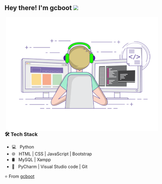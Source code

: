 <h2> Hey there! I'm gcboot <img src="https://github.com/souvikguria98/souvikguria98/blob/master/Hi.gif" width="25"></h2>
<img align="right" alt="GIF" src="https://raw.githubusercontent.com/devSouvik/devSouvik/master/gif3.gif" width="500"/>

<h3>🛠 Tech Stack</h3>

- 💻 &nbsp; Python   
- 🌐 &nbsp; HTML | CSS | JavaScript | Bootstrap 
- 🛢 &nbsp; MySQL | Xampp
- 🔧 &nbsp; PyCharm | Visual Studio code | Git


⭐️ From [gcboot](https://github.com/gcboot)
